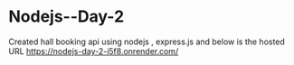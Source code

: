# Nodejs--Day-2
Created hall booking api using nodejs , express.js and below is the hosted URL
https://nodejs-day-2-i5f8.onrender.com/
